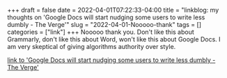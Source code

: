 +++draft = falsedate = 2022-04-01T07:22:33-04:00title = "linkblog: my thoughts on 'Google Docs will start nudging some users to write less dumbly - The Verge'"slug = "2022-04-01-Nooooo-thank"tags = []categories = ["link"]+++Nooooo thank you. Don't like this about Grammarly, don't like this about Word, won't like this about Google Docs. I am very skeptical of giving algorithms authority over style. [link to 'Google Docs will start nudging some users to write less dumbly - The Verge'](https://www.theverge.com/2022/4/1/23005972/google-docs-assisting-writing-active-voice-concise-inclusive-language-inappropriate-words)